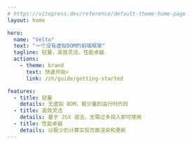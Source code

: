 ```yaml
---
# https://vitepress.dev/reference/default-theme-home-page
layout: home

hero:
  name: "Velto"
  text: "一个没有虚拟DOM的前端框架"
  tagline: 轻量，高效灵活，性能卓越
  actions:
    - theme: brand
      text: 快速开始>
      link: /zh/guide/getting-started

features:
  - title: 轻量
    details: 无虚拟 DOM，极少量的运行时代码
  - title: 高效灵活
    details: 基于 JSX 语法，无需过多投入即可使用
  - title: 性能卓越
    details: 以极少的计算实现页面渲染和更新
---
```


